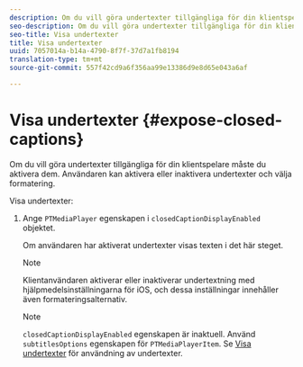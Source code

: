 ```yaml
---
description: Om du vill göra undertexter tillgängliga för din klientspelare måste du aktivera dem. Användaren kan aktivera eller inaktivera undertexter och välja formatering.
seo-description: Om du vill göra undertexter tillgängliga för din klientspelare måste du aktivera dem. Användaren kan aktivera eller inaktivera undertexter och välja formatering.
seo-title: Visa undertexter
title: Visa undertexter
uuid: 7057014a-b14a-4790-8f7f-37d7a1fb8194
translation-type: tm+mt
source-git-commit: 557f42cd9a6f356aa99e13386d9e8d65e043a6af

---
```



# Visa undertexter {#expose-closed-captions}

Om du vill göra undertexter tillgängliga för din klientspelare måste du aktivera dem. Användaren kan aktivera eller inaktivera undertexter och välja formatering.

Visa undertexter:

1. Ange `PTMediaPlayer` egenskapen i `closedCaptionDisplayEnabled` objektet.

   Om användaren har aktiverat undertexter visas texten i det här steget.

   >[!NOTE]
   >
   >Klientanvändaren aktiverar eller inaktiverar undertextning med hjälpmedelsinställningarna för iOS, och dessa inställningar innehåller även formateringsalternativ.

   >[!NOTE]
   >
   >`closedCaptionDisplayEnabled` egenskapen är inaktuell. Använd `subtitlesOptions` egenskapen för `PTMediaPlayerItem`. Se [Visa undertexter](../../../tvsdk-3x-ios-prog/c-ios-closed-captioning-and-subtitles-ios/c-ios-closed-captioning-and-subtitles-reqts-ios/t-ios-subtitles-exposing-ios.md) för användning av undertexter.